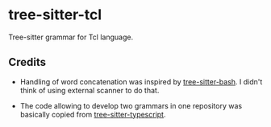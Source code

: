 # tree-sitter-tcl

Tree-sitter grammar for Tcl language.


## Credits

* Handling of word concatenation was inspired by [tree-sitter-bash]. I didn't
  think of using external scanner to do that.

* The code allowing to develop two grammars in one repository was basically copied
  from [tree-sitter-typescript].


[tree-sitter-bash]: https://github.com/tree-sitter/tree-sitter-bash
[tree-sitter-typescript]: https://github.com/tree-sitter/tree-sitter-typescript
